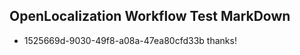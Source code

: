 ## OpenLocalization Workflow Test MarkDown
* 1525669d-9030-49f8-a08a-47ea80cfd33b thanks!

<!--HONumber=Aug16_HO1-->


